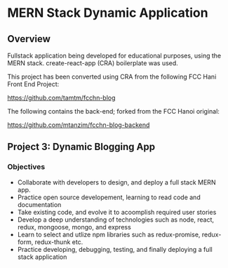 # MERN Stack Dynamic Application

## Overview
Fullstack application being developed for educational purposes, using the MERN stack.
create-react-app (CRA) boilerplate was used.

This project has been converted using CRA from the following FCC Hani Front End Project:

<https://github.com/tamtm/fcchn-blog>

The following contains the back-end; forked from the FCC Hanoi original:

<https://github.com/mtanzim/fcchn-blog-backend>

## Project 3: Dynamic Blogging App
### Objectives
* Collaborate with developers to design, and deploy a full stack MERN app.
* Practice open source developement, learning to read code and documentation
* Take existing code, and evolve it to acoomplish required user stories
* Develop a deep understanding of technologies such as node, react, redux, mongoose, mongo, and express
* Learn to select and utlize npm libraries such as redux-promise, redux-form, redux-thunk etc.
* Practice developing, debugging, testing, and finally deploying a full stack application




